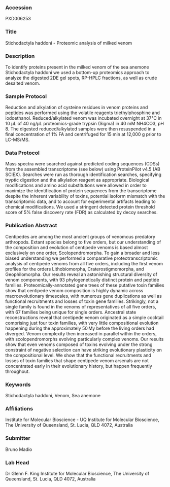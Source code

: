 ### Accession
PXD006253

### Title
Stichodactyla haddoni - Proteomic analysis of milked venom

### Description
To identify proteins present in the milked venom of the sea anemone Stichodactyla haddoni we used a bottom-up proteomics approach to analyze the digested 2DE gel spots, RP-HPLC fractions, as well as crude desalted venom.

### Sample Protocol
Reduction and alkylation of cysteine residues in venom proteins and peptides was performed using the volatile reagents triethylphosphine and iodoethanol. Reduced/alkylated venom was incubated overnight at 37°C in 10 μL of 40 ng/μL proteomics-grade trypsin (Sigma) in 40 mM NH4CO3, pH 8. The digested reduced/alkylated samples were then resuspended in a final concentration of 1% FA and centrifuged for 15 min at 12,000 g prior to LC-MS/MS.

### Data Protocol
Mass spectra were searched against predicted coding sequences (CDSs) from the assembled transcriptome (see below) using ProteinPilot v4.5 (AB SCIEX). Searches were run as thorough identification searches, specifying tryptic digestion and the alkylation reagent as appropriate. Biological modifications and amino acid substitutions were allowed in order to maximize the identification of protein sequences from the transcriptome despite the inherent variability of toxins, potential isoform mismatch with the transcriptomic data, and to account for experimental artifacts leading to chemical modifications. We used a stringent detected protein threshold score of 5% false discovery rate (FDR) as calculated by decoy searches.

### Publication Abstract
Centipedes are among the most ancient groups of venomous predatory arthropods. Extant species belong to five orders, but our understanding of the composition and evolution of centipede venoms is based almost exclusively on one order, Scolopendromorpha. To gain a broader and less biased understanding we performed a comparative proteotranscriptomic analysis of centipede venoms from all five orders, including the first venom profiles for the orders Lithobiomorpha, Craterostigmomorpha, and Geophilomorpha. Our results reveal an astonishing structural diversity of venom components, with 93 phylogenetically distinct protein and peptide families. Proteomically-annotated gene trees of these putative toxin families show that centipede venom composition is highly dynamic across macroevolutionary timescales, with numerous gene duplications as well as functional recruitments and losses of toxin gene families. Strikingly, not a single family is found in the venoms of representatives of all five orders, with 67 families being unique for single orders. Ancestral state reconstructions reveal that centipede venom originated as a simple cocktail comprising just four toxin families, with very little compositional evolution happening during the approximately 50&#x2009;My before the living orders had diverged. Venom complexity then increased in parallel within the orders, with scolopendromorphs evolving particularly complex venoms. Our results show that even venoms composed of toxins evolving under the strong constraint of negative selection can have striking evolutionary plasticity on the compositional level. We show that the functional recruitments and losses of toxin families that shape centipede venom arsenals are not concentrated early in their evolutionary history, but happen frequently throughout.

### Keywords
Stichodactyla haddoni, Venom, Sea anemone

### Affiliations
Institute for Molecular Bioscience - UQ
Institute for Molecular Bioscience, The University of Queensland, St. Lucia, QLD 4072, Australia

### Submitter
Bruno Madio

### Lab Head
Dr Glenn F. King
Institute for Molecular Bioscience, The University of Queensland, St. Lucia, QLD 4072, Australia


